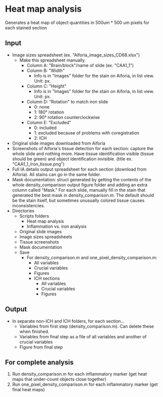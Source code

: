 # Heat map analysis
Generates a heat map of object quantities in 500um * 500 um pixels for each stained section

## Input
- Image sizes spreadsheet (ex. "Aiforia_image_sizes_CD68.xlsx")
	- Make this spreadsheet manually.
		- Column A: "Brain/block"/name of slide (ex. "CAA1_1")
		- Column B: "Width"
			- Info is in "Images" folder for the stain on Aiforia, in list view. Unit: px.
		- Column C: "Height"
			- Info is in "Images" folder for the stain on Aiforia, in list view. Unit: px.
		- Column D: "Rotation" to match iron slide
			- 0: none
			- 1: 180° rotation
			- 2: 90° rotation counterclockwise
		- Column E: "Excluded"
			- 0: included
			- 1: excluded because of problems with coregistration
			- 2: ICH
- Original slide images downloaded from Aiforia
- Screenshots of Aiforia's tissue detection for each section: capture the whole slide and nothing more. Have tissue identification visible (tissue should be green) and object identification invisible. (title ex. "CAA1_1_Iron_tissue.png")
- Full IA details output spreadsheet for each section (download from Aiforia). All stains can go in the same folder.
- Mask documentation: struct generated by getting the contents of the whole density_comparison output figure folder and adding an extra column called "Mask." For each slide, manually fill in the stain that generated the best mask in density_comparison.m. The default should be the stain itself, but sometimes unusually colored tissue causes inconsistencies.
- Directories
	- Scripts folders
		- Heat map analysis
		- Inflammation vs. iron analysis
	- Original slide images
	- Image sizes spreadsheets
	- Tissue screenshots
	- Mask documentation
	- Save 
		- For density_comparison.m and one_pixel_density_comparison.m:
			- All variables
			- Crucial variables
			- Figures
			- ICH sections
				- All variables
				- Crucial variables
				- Figures
	

## Output
- In separate non-ICH and ICH folders, for each section…
	- Variables from first step (density_comparison.m). Can delete these when finished.
	- Variables from final step as a file of all variables and another of crucial variables
	- Figure from final step

## For complete analysis
1. Run density_comparison.m for each inflammatory marker (get heat maps that under-count objects close together)
2. Run one_pixel_density_comparison.m for each inflammatory marker (get final heat maps)
